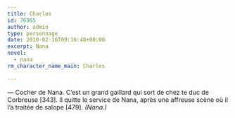```yaml
---
title: Charles
id: 76965
author: admin
type: personnage
date: 2010-02-16T09:16:48+00:00
excerpt: Nana
novel:
  - nana
rm_character_name_main: Charles

---
```

— Cocher de Nana. C&rsquo;est un grand gaillard qui sort de chez te duc de Corbreuse [343]. Il quitte le service de Nana, après une affreuse scène où il l&rsquo;a traitée de salope [479]. _(Nana.)_